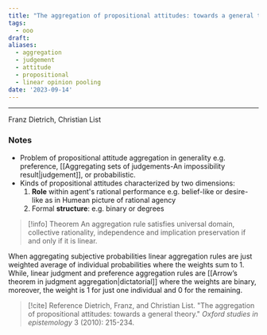 ```yaml
---
title: "The aggregation of propositional attitudes: towards a general theory"
tags:
  - ooo
draft:
aliases:
  - aggregation
  - judgement
  - attitude
  - propositional
  - linear opinion pooling
date: '2023-09-14'
---
```

---
Franz Dietrich, Christian List
### Notes

- Problem of propositional attitude aggregation in generality e.g. preference, [[Aggregating sets of judgements-An impossibility result|judgement]], or probabilistic.
- Kinds of propositional attitudes characterized by two dimensions:
	1. **Role** within agent's rational performance e.g. belief-like or desire-like as in Humean picture of rational agency
	2. Formal **structure**: e.g. binary or degrees 

>[!info] Theorem
> An aggregation rule satisfies universal domain, collective rationality, independence and implication preservation if and only if it is linear.

When aggregating subjective probabilities linear aggregation rules are just weighted average of individual probabilities where the weights sum to 1. While, linear judgment and preference aggregation rules are [[Arrow’s theorem in judgment aggregation|dictatorial]] where the weights are binary, moreover, the weight is 1 for just one individual and 0 for the remaining.


> [!cite] Reference
> Dietrich, Franz, and Christian List. "The aggregation of propositional attitudes: towards a general theory." _Oxford studies in epistemology_ 3 (2010): 215-234.

